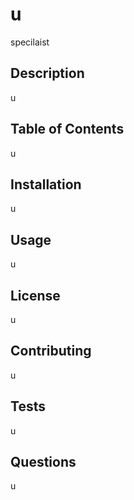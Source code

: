 # u

  specilaist

  ## Description
  u

  ## Table of Contents
  u

  ## Installation
  u

  ## Usage
  u

  ## License
  u

  ## Contributing
  u

  ## Tests
  u

  ## Questions
  u

